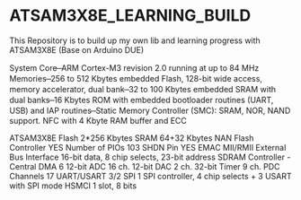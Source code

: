 # ATSAM3X8E_LEARNING_BUILD
This Repository is to build up my own lib and learning progress with ATSAM3X8E (Base on Arduino DUE)

System Core
̶ ARM Cortex-M3 revision 2.0 running at up to 84 MHz
Memories
̶ 256 to 512 Kbytes embedded Flash, 128-bit wide access, memory accelerator, dual bank
̶ 32 to 100 Kbytes embedded SRAM with dual banks
̶ 16 Kbytes ROM with embedded bootloader routines (UART, USB) and IAP routines
̶ Static Memory Controller (SMC): SRAM, NOR, NAND support. NFC with 4 Kbyte RAM buffer and ECC

ATSAM3X8E
Flash                    2*256 Kbytes
SRAM                     64+32 Kbytes
NAN Flash Controller    YES
Number of PIOs          103
SHDN Pin                YES
EMAC                    MII/RMII
External Bus Interface  16-bit data, 8 chip selects, 23-bit address
SDRAM Controller        -
Central DMA             6
12-bit ADC              16 ch.
12-bit DAC              2 ch.
32-bit Timer            9 ch.
PDC Channels            17
UART/USART              3/2
SPI                     1 SPI controller, 4 chip selects + 3 USART with SPI mode
HSMCI                   1 slot, 8 bits
